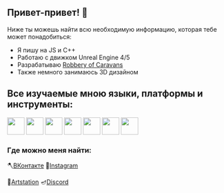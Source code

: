 ## Привет-привет! 👋

Ниже ты можешь найти всю необходимую информацию, которая тебе может понадобиться:
* Я пишу на JS и C++ 
* Работаю с движком Unreal Engine 4/5
* Разрабатываю [Robbery of Caravans](https://vk.com/robberyofcaravans)
* Также немного занимаюсь 3D дизайном

## Все изучаемые мною языки, платформы и инструменты:
<img height="40" src="https://upload.wikimedia.org/wikipedia/commons/thumb/1/18/ISO_C%2B%2B_Logo.svg/1822px-ISO_C%2B%2B_Logo.svg.png"> <img height="40" src="https://upload.wikimedia.org/wikipedia/commons/thumb/9/99/Unofficial_JavaScript_logo_2.svg/2048px-Unofficial_JavaScript_logo_2.svg.png"> <img height="40" src="https://upload.wikimedia.org/wikipedia/commons/thumb/a/a7/React-icon.svg/1280px-React-icon.svg.png"> <img height="40" src="https://upload.wikimedia.org/wikipedia/commons/thumb/b/b2/Bootstrap_logo.svg/512px-Bootstrap_logo.svg.png"> <img height="40" src="https://resources.jetbrains.com/storage/products/rider/img/meta/rider_logo_300x300.png"> <img height="40" src="https://cdn.iconscout.com/icon/free/png-256/unreal-engine-2749375-2284765.png"> <img height="40" src="https://brandslogos.com/wp-content/uploads/thumbs/nodejs-icon-logo.png">


### Где можно меня найти:

🪓[ВКонтакте](https://vk.com/duckfromdonskoy) 🏹[Instagram](https://www.instagram.com/duckfromdonskoy/) 

🔪[Artstation](https://www.artstation.com/thedolaxom) 🪔[Discord](https://discord.gg/ZBFaPECuFf)
